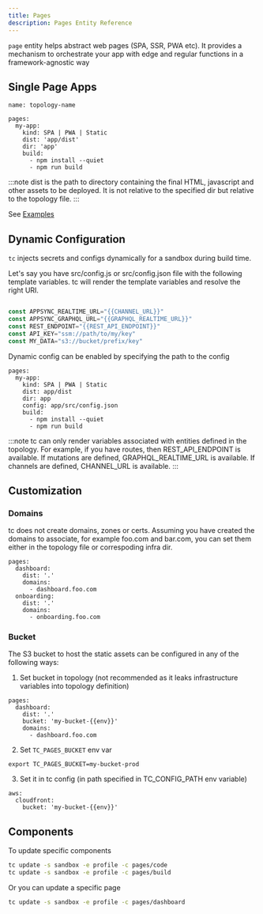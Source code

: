 ```yaml
---
title: Pages
description: Pages Entity Reference
---
```


`page` entity helps abstract web pages (SPA, SSR, PWA etc). It provides a mechanism to orchestrate your app with edge and regular functions in a framework-agnostic way

## Single Page Apps

```
name: topology-name

pages:
  my-app:
    kind: SPA | PWA | Static
    dist: 'app/dist'
    dir: 'app'
    build:
      - npm install --quiet
      - npm run build
```

:::note
dist is the path to directory containing the final HTML, javascript and other assets to be deployed. It is not relative to the specified dir but relative to the topology file.
:::

See [Examples](https://github.com/tc-functors/tc/tree/main/examples/pages)

## Dynamic Configuration

`tc` injects secrets and configs dynamically for a sandbox during build time.

Let's say you have src/config.js or src/config.json file with the following template variables. tc will render the template variables and resolve the right URI.

```js

const APPSYNC_REALTIME_URL="{{CHANNEL_URL}}"
const APPSYNC_GRAPHQL_URL="{{GRAPHQL_REALTIME_URL}}"
const REST_ENDPOINT="{{REST_API_ENDPOINT}}"
const API_KEY="ssm://path/to/my/key"
const MY_DATA="s3://bucket/prefix/key"
```

Dynamic config can be enabled by specifying the path to the config

```
pages:
  my-app:
    kind: SPA | PWA | Static
    dist: app/dist
    dir: app
	config: app/src/config.json
    build:
      - npm install --quiet
      - npm run build
```

:::note
tc can only render variables associated with entities defined in the topology. For example, if you have routes, then REST_API_ENDPOINT is available. If mutations are defined, GRAPHQL_REALTIME_URL is available. If channels are defined, CHANNEL_URL is available.
:::


## Customization


### Domains


tc does not create domains, zones or certs. Assuming you have created the domains to associate, for example foo.com and bar.com, you can set them either in the topology file or correspoding infra dir.

```
pages:
  dashboard:
    dist: '.'
    domains:
      - dashboard.foo.com
  onboarding:
    dist: '.'
    domains:
      - onboarding.foo.com
```

### Bucket

The S3 bucket to host the static assets can be configured in any of the following ways:

1. Set bucket in topology (not recommended as it leaks infrastructure variables into topology definition)

```
pages:
  dashboard:
    dist: '.'
	bucket: 'my-bucket-{{env}}'
    domains:
      - dashboard.foo.com
```

2. Set `TC_PAGES_BUCKET` env var

```
export TC_PAGES_BUCKET=my-bucket-prod
```

3. Set it in tc config (in path specified in TC_CONFIG_PATH env variable)

```
aws:
  cloudfront:
    bucket: 'my-bucket-{{env}}'
```

## Components


To update specific components

```sh
tc update -s sandbox -e profile -c pages/code
tc update -s sandbox -e profile -c pages/build
```

Or you can update a specific page

```sh
tc update -s sandbox -e profile -c pages/dashboard
```
